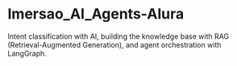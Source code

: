 # Imersao_AI_Agents-Alura
Intent classification with AI, building the knowledge base with RAG (Retrieval-Augmented Generation), and agent orchestration with LangGraph.
